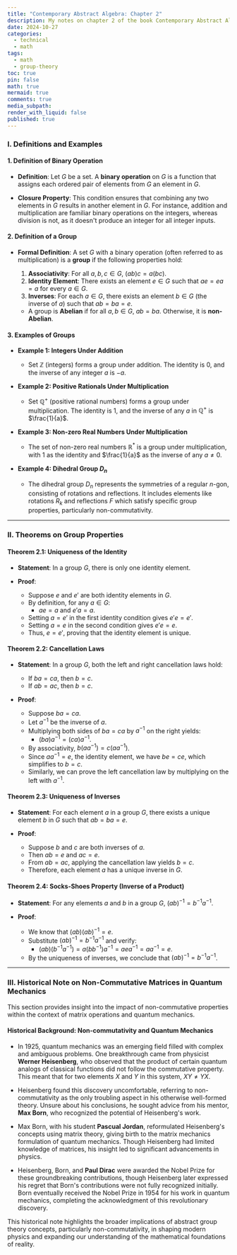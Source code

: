 ```yaml
---
title: "Contemporary Abstract Algebra: Chapter 2"
description: My notes on chapter 2 of the book Contemporary Abstract Algebra (supported by AI) 
date: 2024-10-27
categories:
  - technical
  - math
tags:
  - math
  - group-theory
toc: true
pin: false
math: true
mermaid: true
comments: true
media_subpath:
render_with_liquid: false
published: true
---
```

### I. Definitions and Examples

#### **1. Definition of Binary Operation**

- **Definition**: Let $G$ be a set. A **binary operation** on $G$ is a function that assigns each ordered pair of elements from $G$ an element in $G$.

- **Closure Property**: This condition ensures that combining any two elements in $G$ results in another element in $G$. For instance, addition and multiplication are familiar binary operations on the integers, whereas division is not, as it doesn't produce an integer for all integer inputs.

#### **2. Definition of a Group**

- **Formal Definition**: A set $G$ with a binary operation (often referred to as multiplication) is a **group** if the following properties hold:
  1. **Associativity**: For all $a, b, c \in G$, $(ab)c = a(bc)$.
  2. **Identity Element**: There exists an element $e \in G$ such that $ae = ea = a$ for every $a \in G$.
  3. **Inverses**: For each $a \in G$, there exists an element $b \in G$ (the inverse of $a$) such that $ab = ba = e$.

  - A group is **Abelian** if for all $a, b \in G$, $ab = ba$. Otherwise, it is **non-Abelian**.

#### **3. Examples of Groups**

- **Example 1: Integers Under Addition**
  - Set $\mathbb{Z}$ (integers) forms a group under addition. The identity is $0$, and the inverse of any integer $a$ is $-a$.

- **Example 2: Positive Rationals Under Multiplication**
  - Set $\mathbb{Q}^+$ (positive rational numbers) forms a group under multiplication. The identity is $1$, and the inverse of any $a$ in $\mathbb{Q}^+$ is $\frac{1}{a}$.

- **Example 3: Non-zero Real Numbers Under Multiplication**
  - The set of non-zero real numbers $\mathbb{R}^*$ is a group under multiplication, with $1$ as the identity and $\frac{1}{a}$ as the inverse of any $a \neq 0$.

- **Example 4: Dihedral Group $D_n$**
  - The dihedral group $D_n$ represents the symmetries of a regular $n$-gon, consisting of rotations and reflections. It includes elements like rotations $R_k$ and reflections $F$ which satisfy specific group properties, particularly non-commutativity.

---

### II. Theorems on Group Properties

#### **Theorem 2.1: Uniqueness of the Identity**

- **Statement**: In a group $G$, there is only one identity element.

- **Proof**:
  - Suppose $e$ and $e'$ are both identity elements in $G$.
  - By definition, for any $a \in G$:
    - $ae = a$ and $e'a = a$.
  - Setting $a = e'$ in the first identity condition gives $e'e = e'$.
  - Setting $a = e$ in the second condition gives $e'e = e$.
  - Thus, $e = e'$, proving that the identity element is unique.

#### **Theorem 2.2: Cancellation Laws**

- **Statement**: In a group $G$, both the left and right cancellation laws hold:
  - If $ba = ca$, then $b = c$.
  - If $ab = ac$, then $b = c$.

- **Proof**:
  - Suppose $ba = ca$.
  - Let $a^{-1}$ be the inverse of $a$.
  - Multiplying both sides of $ba = ca$ by $a^{-1}$ on the right yields:
    - $(ba)a^{-1} = (ca)a^{-1}$.
  - By associativity, $b(aa^{-1}) = c(aa^{-1})$.
  - Since $aa^{-1} = e$, the identity element, we have $be = ce$, which simplifies to $b = c$.
  - Similarly, we can prove the left cancellation law by multiplying on the left with $a^{-1}$.

#### **Theorem 2.3: Uniqueness of Inverses**

- **Statement**: For each element $a$ in a group $G$, there exists a unique element $b$ in $G$ such that $ab = ba = e$.

- **Proof**:
  - Suppose $b$ and $c$ are both inverses of $a$.
  - Then $ab = e$ and $ac = e$.
  - From $ab = ac$, applying the cancellation law yields $b = c$.
  - Therefore, each element $a$ has a unique inverse in $G$.

#### **Theorem 2.4: Socks-Shoes Property (Inverse of a Product)**

- **Statement**: For any elements $a$ and $b$ in a group $G$, $(ab)^{-1} = b^{-1}a^{-1}$.

- **Proof**:
  - We know that $(ab)(ab)^{-1} = e$.
  - Substitute $(ab)^{-1} = b^{-1}a^{-1}$ and verify:
    - $(ab)(b^{-1}a^{-1}) = a(bb^{-1})a^{-1} = ae a^{-1} = aa^{-1} = e$.
  - By the uniqueness of inverses, we conclude that $(ab)^{-1} = b^{-1}a^{-1}$.

---

### III. Historical Note on Non-Commutative Matrices in Quantum Mechanics

This section provides insight into the impact of non-commutative properties within the context of matrix operations and quantum mechanics.

#### **Historical Background: Non-commutativity and Quantum Mechanics**

- In 1925, quantum mechanics was an emerging field filled with complex and ambiguous problems. One breakthrough came from physicist **Werner Heisenberg**, who observed that the product of certain quantum analogs of classical functions did not follow the commutative property. This meant that for two elements $X$ and $Y$ in this system, $XY \neq YX$.

- Heisenberg found this discovery uncomfortable, referring to non-commutativity as the only troubling aspect in his otherwise well-formed theory. Unsure about his conclusions, he sought advice from his mentor, **Max Born**, who recognized the potential of Heisenberg's work.

- Max Born, with his student **Pascual Jordan**, reformulated Heisenberg's concepts using matrix theory, giving birth to the matrix mechanics formulation of quantum mechanics. Though Heisenberg had limited knowledge of matrices, his insight led to significant advancements in physics.

- Heisenberg, Born, and **Paul Dirac** were awarded the Nobel Prize for these groundbreaking contributions, though Heisenberg later expressed his regret that Born's contributions were not fully recognized initially. Born eventually received the Nobel Prize in 1954 for his work in quantum mechanics, completing the acknowledgment of this revolutionary discovery.

This historical note highlights the broader implications of abstract group theory concepts, particularly non-commutativity, in shaping modern physics and expanding our understanding of the mathematical foundations of reality.
